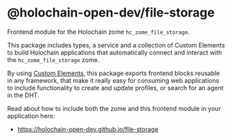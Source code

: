 # @holochain-open-dev/file-storage

Frontend module for the Holochain zome `hc_zome_file_storage`.

This package includes types, a service and a collection of Custom Elements to build Holochain applications that automatically connect and interact with the `hc_zome_file_storage` zome. 

By using [Custom Elements](https://developers.google.com/web/fundamentals/web-components/customelements), this package exports frontend blocks reusable in any framework, that make it really easy for consuming web applications to include functionality to create and update profiles, or search for an agent in the DHT.

Read about how to include both the zome and this frontend module in your application here:

- https://holochain-open-dev.github.io/file-storage
